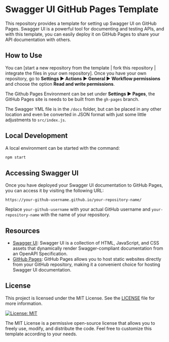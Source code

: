 # Swagger UI GitHub Pages Template 
This repository provides a template for setting up Swagger UI on GitHub Pages.
Swagger UI is a powerful tool for documenting and testing APIs, and with this template,
you can easily deploy it on GitHub Pages to share your API documentation with others.

## How to Use
You can [start a new repository from the template | fork this repository | integrate the files in your own repository]. Once you have your own repository, go to __Settings ► Actions ► General ► Workflow permissions__ and choose the option __Read and write permissions__.  

The Github Pages Environment can be set under __Settings ► Pages__, the GitHub Pages site is needs to be built from the `gh-pages` branch.  

The Swagger YML file is in the `/docs` folder, but can be placed in any other location and even be converted in JSON format with just some little adjustments to `src/index.js`.

## Local Development
A local environment can be started with the command:
```bash
npm start
```
## Accessing Swagger UI

Once you have deployed your Swagger UI documentation to GitHub Pages, you can access it by visiting the following URL:

```
https://your-github-username.github.io/your-repository-name/
```

Replace `your-github-username` with your actual GitHub username and `your-repository-name` with the name of your repository.

## Resources

- [Swagger UI](https://swagger.io/tools/swagger-ui/): Swagger UI is a collection of HTML, JavaScript,
and CSS assets that dynamically render Swagger-compliant documentation from an OpenAPI Specification.
- [GitHub Pages](https://pages.github.com/): GitHub Pages allows you to host static websites directly
from your GitHub repository, making it a convenient choice for hosting Swagger UI documentation.

## License

This project is licensed under the MIT License. See the [LICENSE](LICENSE) file for more information.

[![License: MIT](https://img.shields.io/badge/License-MIT-yellow.svg)](https://opensource.org/licenses/MIT)

The MIT License is a permissive open-source license that allows you to freely use, modify, and distribute the code. Feel free to customize this template according to your needs.

